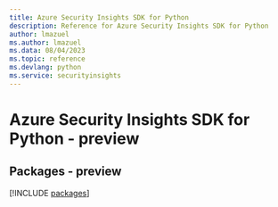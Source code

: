 ```yaml
---
title: Azure Security Insights SDK for Python
description: Reference for Azure Security Insights SDK for Python
author: lmazuel
ms.author: lmazuel
ms.data: 08/04/2023
ms.topic: reference
ms.devlang: python
ms.service: securityinsights
---
```

# Azure Security Insights SDK for Python - preview
## Packages - preview
[!INCLUDE [packages](security-insights-index.md)]
